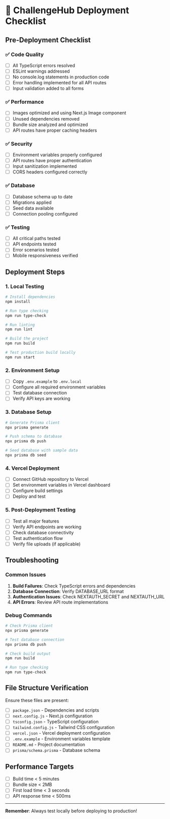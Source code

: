 # 🚀 ChallengeHub Deployment Checklist

## Pre-Deployment Checklist

### ✅ Code Quality
- [ ] All TypeScript errors resolved
- [ ] ESLint warnings addressed
- [ ] No console.log statements in production code
- [ ] Error handling implemented for all API routes
- [ ] Input validation added to all forms

### ✅ Performance
- [ ] Images optimized and using Next.js Image component
- [ ] Unused dependencies removed
- [ ] Bundle size analyzed and optimized
- [ ] API routes have proper caching headers

### ✅ Security
- [ ] Environment variables properly configured
- [ ] API routes have proper authentication
- [ ] Input sanitization implemented
- [ ] CORS headers configured correctly

### ✅ Database
- [ ] Database schema up to date
- [ ] Migrations applied
- [ ] Seed data available
- [ ] Connection pooling configured

### ✅ Testing
- [ ] All critical paths tested
- [ ] API endpoints tested
- [ ] Error scenarios tested
- [ ] Mobile responsiveness verified

## Deployment Steps

### 1. Local Testing
```bash
# Install dependencies
npm install

# Run type checking
npm run type-check

# Run linting
npm run lint

# Build the project
npm run build

# Test production build locally
npm run start
```

### 2. Environment Setup
- [ ] Copy `.env.example` to `.env.local`
- [ ] Configure all required environment variables
- [ ] Test database connection
- [ ] Verify API keys are working

### 3. Database Setup
```bash
# Generate Prisma client
npx prisma generate

# Push schema to database
npx prisma db push

# Seed database with sample data
npx prisma db seed
```

### 4. Vercel Deployment
- [ ] Connect GitHub repository to Vercel
- [ ] Set environment variables in Vercel dashboard
- [ ] Configure build settings
- [ ] Deploy and test

### 5. Post-Deployment Testing
- [ ] Test all major features
- [ ] Verify API endpoints are working
- [ ] Check database connectivity
- [ ] Test authentication flow
- [ ] Verify file uploads (if applicable)

## Troubleshooting

### Common Issues
1. **Build Failures**: Check TypeScript errors and dependencies
2. **Database Connection**: Verify DATABASE_URL format
3. **Authentication Issues**: Check NEXTAUTH_SECRET and NEXTAUTH_URL
4. **API Errors**: Review API route implementations

### Debug Commands
```bash
# Check Prisma client
npx prisma generate

# Test database connection
npx prisma db push

# Check build output
npm run build

# Run type checking
npm run type-check
```

## File Structure Verification

Ensure these files are present:
- [ ] `package.json` - Dependencies and scripts
- [ ] `next.config.js` - Next.js configuration
- [ ] `tsconfig.json` - TypeScript configuration
- [ ] `tailwind.config.js` - Tailwind CSS configuration
- [ ] `vercel.json` - Vercel deployment configuration
- [ ] `.env.example` - Environment variables template
- [ ] `README.md` - Project documentation
- [ ] `prisma/schema.prisma` - Database schema

## Performance Targets

- [ ] Build time < 5 minutes
- [ ] Bundle size < 2MB
- [ ] First load time < 3 seconds
- [ ] API response time < 500ms

---

**Remember**: Always test locally before deploying to production!